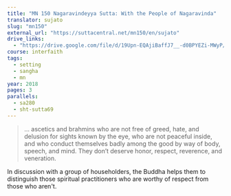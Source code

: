 ```yaml
---
title: "MN 150 Nagaravindeyya Sutta: With the People of Nagaravinda"
translator: sujato
slug: "mn150"
external_url: "https://suttacentral.net/mn150/en/sujato"
drive_links:
  - "https://drive.google.com/file/d/19Upn-EQAjiBaffJ7__-d0BPYEZi-MWyP/view?usp=drivesdk"
course: interfaith
tags:
  - setting
  - sangha
  - mn
year: 2018
pages: 3
parallels:
  - sa280
  - sht-sutta69
---
```


> … ascetics and brahmins who are not free of greed, hate, and delusion for sights known by the eye, who are not peaceful inside, and who conduct themselves badly among the good by way of body, speech, and mind. They don’t deserve honor, respect, reverence, and veneration.

In discussion with a group of householders, the Buddha helps them to distinguish those spiritual practitioners who are worthy of respect from those who aren't.

